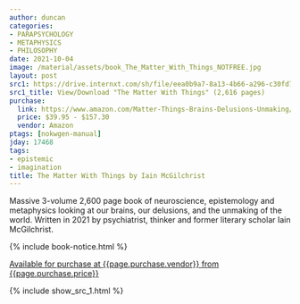 ```yaml
---
author: duncan
categories:
- PARAPSYCHOLOGY
- METAPHYSICS
- PHILOSOPHY
date: 2021-10-04
image: /material/assets/book_The_Matter_With_Things_NOTFREE.jpg
layout: post
src1: https://drive.internxt.com/sh/file/eea0b9a7-8a13-4b66-a296-c30fd7c78988/3aeb5225c633f724d1cc4ae57821eade9e1083e6b5a798b20340c542b20d1536
src1_title: View/Download "The Matter With Things" (2,616 pages)
purchase: 
  link: https://www.amazon.com/Matter-Things-Brains-Delusions-Unmaking/dp/1914568060	
  price: $39.95 - $157.30
  vendor: Amazon
ptags: [nokwgen-manual]
jday: 17468
tags:
- epistemic
- imagination
title: The Matter With Things by Iain McGilchrist
---
```


Massive 3-volume 2,600 page book of neuroscience, epistemology and metaphysics looking at our brains, our delusions, and the unmaking of the world. Written in 2021 by psychiatrist, thinker and former literary scholar Iain McGilchrist. 

<!--more-->

{% include book-notice.html %}

<a href="{{page.purchase.link}}">Available for purchase at {{page.purchase.vendor}} from {{page.purchase.price}}</a> 

{% include show_src_1.html %}